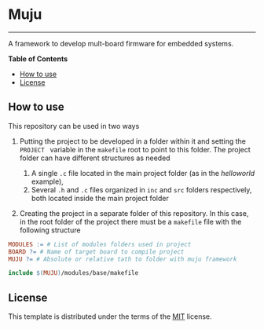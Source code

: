 # Muju

-----

A framework to develop mult-board firmware for embedded systems.

**Table of Contents**

- [How to use](#How-to-use)
- [License](#license)

## How to use

This repository can be used in two ways

1. Putting the project to be developed in a folder within it and setting the `PROJECT ` variable in the `makefile` root to point to this folder. The project folder can have different structures as needed

     1. A single `.c` file located in the main project folder (as in the *helloworld* example),
     2. Several `.h` and `.c` files organized in `inc` and `src` folders respectively, both located inside the main project folder

2. Creating the project in a separate folder of this repository. In this case, in the root folder of the project there must be a `makefile` file with the following structure

```makefile
MODULES := # List of modules folders used in project
BOARD ?= # Name of target board to compile project
MUJU ?= # Absolute or relative tath to folder with muju framework

include $(MUJU)/modules/base/makefile
```

## License

This template is distributed under the terms of the [MIT](https://spdx.org/licenses/MIT.html) license.
